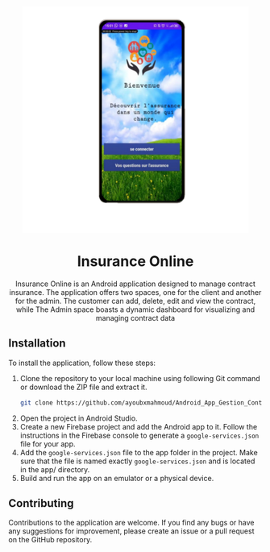 <p align="center">
  <img src="app/src/main/res/drawable/assurance_app.png" align="center" width="450" height="450" />
<p>

<h1 align="center">Insurance Online</h1>

<p align="center">
Insurance Online is an Android application designed to manage contract insurance. The application offers two spaces, one for the client and another for the admin. The customer can add, delete, edit and view the contract, while The Admin space boasts a dynamic dashboard for visualizing and managing contract data


## Installation

To install the application, follow these steps:

1. Clone the repository to your local machine using following Git command or download the ZIP file and extract it.
   ```bash
   git clone https://github.com/ayoubxmahmoud/Android_App_Gestion_Contrats_Assurance.git
   ```
2. Open the project in Android Studio.
3. Create a new Firebase project and add the Android app to it. Follow the instructions in the Firebase console to generate a `google-services.json` file for your app.
4. Add the `google-services.json` file to the app folder in the project. Make sure that the file is named exactly `google-services.json` and is located in the app/ directory.
5. Build and run the app on an emulator or a physical device.

## Contributing

Contributions to the application are welcome. If you find any bugs or have any suggestions for improvement, please create an issue or a pull request on the GitHub repository.
